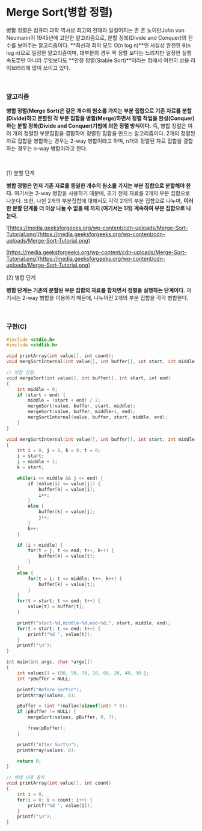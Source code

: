 # Merge Sort(병합 정렬)

병합 정렬은 컴퓨터 과학 역사상 최고의 천재라 일컬어지는 존 폰 노이만John von Neumann이 1945년에 고안한 알고리즘으로, 분할 정복(Divide and Conquer)의 진수를 보여주는 알고리즘이다. **최선과 최악 모두 O(n log n)**인 사실상 완전한 θ(n log n)으로 일정한 알고리즘이며, 대부분의 경우 퀵 정렬 보다는 느리지만 일정한 실행 속도뿐만 아니라 무엇보다도 **안정 정렬(Stable Sort)**이라는 점에서 여전히 상용 라이브러리에 많이 쓰이고 있다.

<br>

### 알고리즘

**병합 정렬(Merge Sort)은 같은 개수의 원소를 가지는 부분 집합으로 기존 자료를 분할(Divide)하고 분할된 각 부분 집합을 병합(Merge)하면서 정렬 작업을 완성(Conquer)하는 분할 정복(Divide and Conquer)기법에 의한 정렬 방식이다.** 즉, 병합 정렬은 여러 개의 정렬된 부분집합을 결합하여 정렬된 집합을 만드는 알고리즘이다. 2개의 정렬된 자료 집합을 병합하는 경우는 2-way 병합이라고 하며, n개의 정렬된 자료 집합을 결합하는 경우는 n-way 병합이라고 한다.

<br>

(1) 분할 단계

**병합 정렬은 먼저 기존 자료를 동일한 개수의 원소를 가지는 부분 집합으로 분할해야 한다.** 여기서는 2-way 병합을 사용하기 때문에, 초기 전체 자료를 2개의 부분 집합으로 나눈다. 또한, 나뉜 2개의 부분집합에 대해서도 각각 2개의 부분 집합으로 나누며, **이러한 분할 단계를 더 이상 나눌 수 없을 때 까지 (여기서는 1개) 계속하여 부분 집합으로 나눈다.**

![https://media.geeksforgeeks.org/wp-content/cdn-uploads/Merge-Sort-Tutorial.png](https://media.geeksforgeeks.org/wp-content/cdn-uploads/Merge-Sort-Tutorial.png)

[https://media.geeksforgeeks.org/wp-content/cdn-uploads/Merge-Sort-Tutorial.png](https://media.geeksforgeeks.org/wp-content/cdn-uploads/Merge-Sort-Tutorial.png)

(2) 병합 단계

**병합 단계는 기존의 분할된 부분 집합의 자료를 합치면서 정렬을 실행하는 단계이다.** 여기서는 2-way 병합을 이용하기 때문에, 나누어진 2개의 부분 집합을 각각 병합한다.

<br>

### 구현(C)

```c
#include <stdio.h>
#include <stdlib.h>

void printArray(int value[], int count);
void mergSortInternal(int value[], int buffer[], int start, int middle, int end);

// 병합 정렬.
void mergeSort(int value[], int buffer[], int start, int end)
{
	int middle = 0;
	if (start < end) {
		middle = (start + end) / 2;
		mergeSort(value, buffer, start, middle);
		mergeSort(value, buffer, middle+1, end);
		mergSortInternal(value, buffer, start, middle, end);
	}
}

void mergSortInternal(int value[], int buffer[], int start, int middle, int end)
{
	int i = 0, j = 0, k = 0, t = 0;
	i = start;
	j = middle + 1;
	k = start;

	while(i <= middle && j <= end) {
		if (value[i] <= value[j]) {
			buffer[k] = value[i];
			i++;
		}
		else {
			buffer[k] = value[j];
			j++;
		}
		k++;
	}

	if (i > middle) {
		for(t = j; t <= end; t++, k++) {
			buffer[k] = value[t];
		}
	}
	else {
		for(t = i; t <= middle; t++, k++) {
			buffer[k] = value[t];
		}
	}
	for(t = start; t <= end; t++) {
		value[t] = buffer[t];
	}

	printf("start-%d,middle-%d,end-%d,", start, middle, end);
	for(t = start; t <= end; t++) {
		printf("%d ", value[t]);
	}
	printf("\n");
}

int main(int argc, char *argv[])
{
	int values[] = {80, 50, 70, 10, 60, 20, 40, 30 };
	int *pBuffer = NULL;

	printf("Before Sort\n");
	printArray(values, 8);

	pBuffer = (int *)malloc(sizeof(int) * 8);
	if (pBuffer != NULL) {
		mergeSort(values, pBuffer, 0, 7);

		free(pBuffer);
	}

	printf("After Sort\n");
	printArray(values, 8);

	return 0;
}

// 배열 내용 출력
void printArray(int value[], int count)
{
	int i = 0;
	for(i = 0; i < count; i++) {
		printf("%d ", value[i]);
	}
	printf("\n");
}
```
